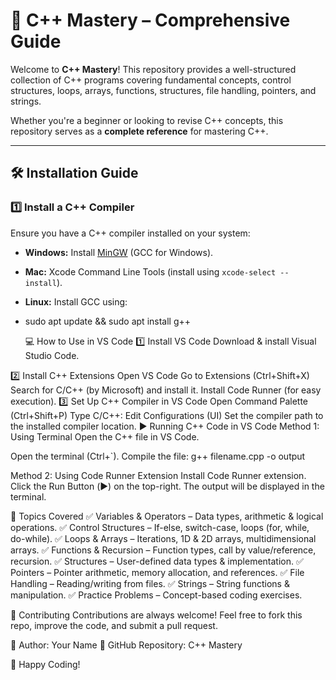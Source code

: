 # 🚀 C++ Mastery – Comprehensive Guide  

Welcome to **C++ Mastery**! This repository provides a well-structured collection of C++ programs covering fundamental concepts, control structures, loops, arrays, functions, structures, file handling, pointers, and strings.  

Whether you're a beginner or looking to revise C++ concepts, this repository serves as a **complete reference** for mastering C++.  

---
## 🛠 Installation Guide  

### **1️⃣ Install a C++ Compiler**  
Ensure you have a C++ compiler installed on your system:  

- **Windows:** Install [MinGW](https://www.mingw-w64.org/) (GCC for Windows).  
- **Mac:** Xcode Command Line Tools (install using `xcode-select --install`).  
- **Linux:** Install GCC using:
- 
  sudo apt update && sudo apt install g++

  💻 How to Use in VS Code
1️⃣ Install VS Code
Download & install Visual Studio Code.

2️⃣ Install C++ Extensions
Open VS Code
Go to Extensions (Ctrl+Shift+X)
Search for C/C++ (by Microsoft) and install it.
Install Code Runner (for easy execution).
3️⃣ Set Up C++ Compiler in VS Code
Open Command Palette (Ctrl+Shift+P)
Type C/C++: Edit Configurations (UI)
Set the compiler path to the installed compiler location.
▶️ Running C++ Code in VS Code
Method 1: Using Terminal
Open the C++ file in VS Code.

Open the terminal (Ctrl+`).
Compile the file:
g++ filename.cpp -o output

Method 2: Using Code Runner Extension
Install Code Runner extension.
Click the Run Button (▶️) on the top-right.
The output will be displayed in the terminal.

📌 Topics Covered
✅ Variables & Operators – Data types, arithmetic & logical operations.
✅ Control Structures – If-else, switch-case, loops (for, while, do-while).
✅ Loops & Arrays – Iterations, 1D & 2D arrays, multidimensional arrays.
✅ Functions & Recursion – Function types, call by value/reference, recursion.
✅ Structures – User-defined data types & implementation.
✅ Pointers – Pointer arithmetic, memory allocation, and references.
✅ File Handling – Reading/writing from files.
✅ Strings – String functions & manipulation.
✅ Practice Problems – Concept-based coding exercises.

🤝 Contributing
Contributions are always welcome! Feel free to fork this repo, improve the code, and submit a pull request.

📩 Author: Your Name
🔗 GitHub Repository: C++ Mastery

🚀 Happy Coding!
